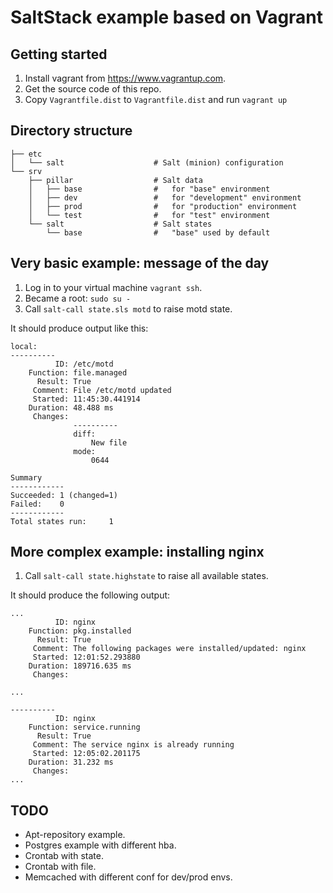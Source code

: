 SaltStack example based on Vagrant
==================================

Getting started
---------------

1. Install vagrant from https://www.vagrantup.com.
2. Get the source code of this repo.
3. Copy ``Vagrantfile.dist`` to ``Vagrantfile.dist`` and run ``vagrant up``

Directory structure
-------------------

```
├── etc
│   └── salt                    # Salt (minion) configuration
└── srv
    ├── pillar                  # Salt data
    │   ├── base                #   for "base" environment
    │   ├── dev                 #   for "development" environment
    │   ├── prod                #   for "production" environment
    │   └── test                #   for "test" environment
    └── salt                    # Salt states
        └── base                #   "base" used by default
```

Very basic example: message of the day
--------------------------------------

1. Log in to your virtual machine ``vagrant ssh``.
2. Became a root: ``sudo su - ``
3. Call ``salt-call state.sls motd`` to raise motd state.

It should produce output like this:

```
local:
----------
          ID: /etc/motd
    Function: file.managed
      Result: True
     Comment: File /etc/motd updated
     Started: 11:45:30.441914
    Duration: 48.488 ms
     Changes:
              ----------
              diff:
                  New file
              mode:
                  0644

Summary
------------
Succeeded: 1 (changed=1)
Failed:    0
------------
Total states run:     1
```

More complex example: installing nginx
--------------------------------------

1. Call ``salt-call state.highstate`` to raise all available states.

It should produce the following output:

```
...
          ID: nginx
    Function: pkg.installed
      Result: True
     Comment: The following packages were installed/updated: nginx
     Started: 12:01:52.293880
    Duration: 189716.635 ms
     Changes:

...

----------
          ID: nginx
    Function: service.running
      Result: True
     Comment: The service nginx is already running
     Started: 12:05:02.201175
    Duration: 31.232 ms
     Changes:
...
```

TODO
----

* Apt-repository example.
* Postgres example with different hba.
* Crontab with state.
* Crontab with file.
* Memcached with different conf for dev/prod envs.
